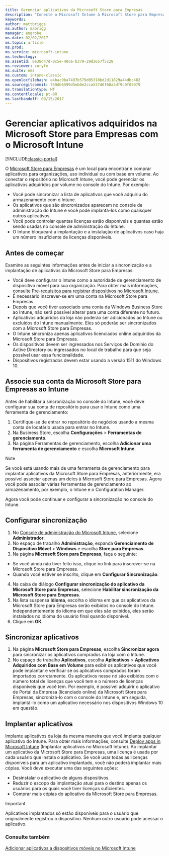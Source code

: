 ```yaml
---
title: Gerenciar aplicativos da Microsoft Store para Empresas
description: "Conecte o Microsoft Intune à Microsoft Store para Empresas para gerenciar e implantar aplicativos adquiridos com base em volume no console do Intune"
keywords: 
author: mattbriggs
ms.author: mabrigg
manager: angrobe
ms.date: 02/02/2017
ms.topic: article
ms.prod: 
ms.service: microsoft-intune
ms.technology: 
ms.assetid: 8e38d47d-0c5e-40ce-b379-29d3657f5c28
ms.reviewer: coryfe
ms.suite: ems
ms.custom: intune-classic
ms.openlocfilehash: e4bac9ba7497b579d05318bd2d11829a44dbc482
ms.sourcegitcommit: 769db6599d5eb0e2cca537d0f60a5df9c9f05079
ms.translationtype: HT
ms.contentlocale: pt-BR
ms.lasthandoff: 09/15/2017
---
```

# <a name="manage-apps-you-purchased-from-the-microsoft-store-for-business-with-microsoft-intune"></a>Gerenciar aplicativos adquiridos na Microsoft Store para Empresas com o Microsoft Intune

[!INCLUDE[classic-portal](../includes/classic-portal.md)]

O [Microsoft Store para Empresas](https://www.microsoft.com/business-store) é um local para encontrar e comprar aplicativos para organizações, uso individual ou com base em volume. Ao conectar o repositório no Microsoft Intune, você pode gerenciar os aplicativos adquiridos por volume no console do Intune. Por exemplo:
* Você pode sincronizar a lista de aplicativos que você adquiriu do armazenamento com o Intune.
* Os aplicativos que são sincronizados aparecem no console de administração do Intune e você pode implantá-los como quaisquer outros aplicativos.
* Você pode controlar quantas licenças estão disponíveis e quantas estão sendo usadas no console de administração do Intune.
* O Intune bloqueará a implantação e a instalação de aplicativos caso haja um número insuficiente de licenças disponíveis.

## <a name="before-you-start"></a>Antes de começar
Examine as seguintes informações antes de iniciar a sincronização e a implantação de aplicativos da Microsoft Store para Empresas:
* Você deve configurar o Intune como a autoridade de gerenciamento de dispositivo móvel para sua organização. Para obter mais informações, consulte [Pre-requisitos para registrar dispositivos no Microsoft Intune](prerequisites-for-enrollment.md).
* É necessário inscrever-se em uma conta na Microsoft Store para Empresas.
* Depois que você tiver associado uma conta da Windows Business Store ao Intune, não será possível alterar para uma conta diferente no futuro.
* Aplicativos adquiridos da loja não poderão ser adicionados ao Intune ou excluídos do Intune manualmente. Eles só poderão ser sincronizados com a Microsoft Store para Empresas.
* O Intune sincroniza apenas aplicativos licenciados online adquiridos da Microsoft Store para Empresas.
* Os dispositivos devem ser ingressados nos Serviços de Domínio do Active Directory ou ingressados no local de trabalho para que seja possível usar essa funcionalidade.
* Dispositivos registrados devem estar usando a versão 1511 do Windows 10.

## <a name="associate-your-microsoft-store-for-business-account-with-intune"></a>Associe sua conta da Microsoft Store para Empresas ao Intune
Antes de habilitar a sincronização no console do Intune, você deve configurar sua conta de repositório para usar o Intune como uma ferramenta de gerenciamento:
1. Certifique-se de entrar no repositório de negócios usando a mesma conta de locatário usada para entrar no Intune.
2. Na Business Store, escolha **Configurações** > **Ferramentas de gerenciamento**.
3. Na página Ferramentas de gerenciamento, escolha **Adicionar uma ferramenta de gerenciamento** e escolha **Microsoft Intune**.

> [!NOTE]
> Se você está usando mais de uma ferramenta de gerenciamento para implantar aplicativos da Microsoft Store para Empresas, anteriormente, era possível associar apenas um deles à Microsoft Store para Empresas. Agora você pode associar várias ferramentas de gerenciamento ao armazenamento, por exemplo, o Intune e o Configuration Manager.

Agora você pode continuar e configurar a sincronização no console do Intune.

## <a name="configure-synchronization"></a>Configurar sincronização

1. No [Console de administração do Microsoft Intune](https://manage.microsoft.com), selecione **Administrador**.
2. No espaço de trabalho **Administração**, expanda **Gerenciamento de Dispositivo Móvel** > **Windows** e escolha **Store para Empresas**.
3. Na página **Microsoft Store para Empresas**, faça o seguinte:
 * Se você ainda não tiver feito isso, clique no link para inscrever-se na Microsoft Store para Empresas.
 * Quando você estiver se inscrito, clique em **Configurar Sincronização**.
4. Na caixa de diálogo **Configurar sincronização do aplicativo da Microsoft Store para Empresas**, selecione **Habilitar sincronização da Microsoft Store para Empresas**.
5. Na lista suspensa **Idioma**, escolha o idioma em que os aplicativos da Microsoft Store para Empresas serão exibidos no console do Intune. Independentemente do idioma em que eles são exibidos, eles serão instalados no idioma do usuário final quando disponível.
6. Clique em **OK**.

## <a name="synchronize-apps"></a>Sincronizar aplicativos

1. Na página **Microsoft Store para Empresas**, escolha **Sincronizar agora** para sincronizar os aplicativos comprados na loja com o Intune.
2. No espaço de trabalho **Aplicativos**, escolha **Aplicativos** > **Aplicativos Adquiridos com Base em Volume** para exibir os aplicativos que você pode implantar e verificar se os aplicativos comprados foram importados corretamente. Os aplicativos nesse nó são exibidos com o número total de licenças que você tem e o número de licenças disponíveis que você tem.
Por exemplo, é possível adquirir o aplicativo de Portal da Empresa (licenciado online) da Microsoft Store para Empresas, sincronizá-lo com o console do Intune e, em seguida, implantá-lo como um aplicativo necessário nos dispositivos Windows 10 em questão. 


## <a name="deploy-apps"></a>Implantar aplicativos

Implante aplicativos da loja da mesma maneira que você implanta qualquer aplicativo do Intune. Para obter mais informações, consulte [Deploy apps in Microsoft Intune](deploy-apps-in-microsoft-intune.md) (Implantar aplicativos no Microsoft Intune).
Ao implantar um aplicativo da Microsoft Store para Empresas, uma licença é usada por cada usuário que instala o aplicativo. Se você usar todas as licenças disponíveis para um aplicativo implantado, você não poderá implantar mais cópias. Você deve executar uma das seguintes ações:
* Desinstalar o aplicativo de alguns dispositivos.
* Reduzir o escopo da implantação atual para o destino apenas os usuários para os quais você tiver licenças suficientes.
* Comprar mais cópias do aplicativo da Microsoft Store para Empresas.

> [!Important]
> Aplicativos implantados só estão disponíveis para o usuário que originalmente registrou o dispositivo. Nenhum outro usuário pode acessar o aplicativo.


### <a name="see-also"></a>Consulte também
[Adicionar aplicativos a dispositivos móveis no Microsoft Intune](add-apps-for-mobile-devices-in-microsoft-intune.md)
